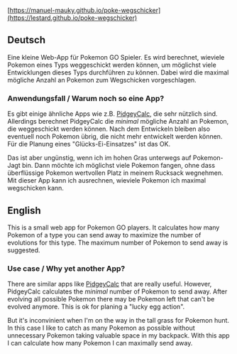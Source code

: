 [https://manuel-mauky.github.io/poke-wegschicker](https://lestard.github.io/poke-wegschicker)

## Deutsch

Eine kleine Web-App für Pokemon GO Spieler.
Es wird berechnet, wieviele Pokemon eines Typs weggeschickt werden können, um möglichst viele Entwicklungen dieses Typs durchführen zu können.
Dabei wird die maximal mögliche Anzahl an Pokemon zum Wegschicken vorgeschlagen.


### Anwendungsfall / Warum noch so eine App?

Es gibt einige ähnliche Apps wie z.B. [PidgeyCalc](http://www.pidgeycalc.com/), die sehr nützlich sind.
Allerdings berechnet PidgeyCalc die *minimal* mögliche Anzahl an Pokemon, die weggeschickt werden können.
Nach dem Entwickeln bleiben also eventuell noch Pokemon übrig, die nicht mehr entwickelt werden können.
Für die Planung eines "Glücks-Ei-Einsatzes" ist das OK.

Das ist aber ungünstig, wenn ich im hohen Gras unterwegs auf Pokemon-Jagt bin.
Dann möchte ich möglichst viele Pokemon fangen, ohne dass überflüssige Pokemon wertvollen Platz in meinem Rucksack wegnehmen.
Mit dieser App kann ich ausrechnen, wieviele Pokemon ich maximal wegschicken kann.




## English

This is a small web app for Pokemon GO players.
It calculates how many Pokemon of a type you can send away to maximize the number of evolutions for this type.
The maximum number of Pokemon to send away is suggested.

### Use case / Why yet another App?

There are similar apps like [PidgeyCalc](http://www.pidgeycalc.com/) that are really useful.
However, PidgeyCalc calculates the *minimal* number of Pokemon to send away.
After evolving all possible Pokemon there may be Pokemon left that can't be evolved anymore.
This is ok for planing a "lucky egg action".

But it's inconvinient when I'm on the way in the tall grass for Pokemon hunt.
In this case I like to catch as many Pokemon as possible without unnecessary Pokemon taking valuable space in my backpack.
With this app I can calculate how many Pokemon I can maximally send away.
